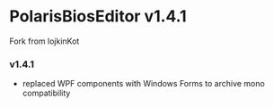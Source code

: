 # PolarisBiosEditor v1.4.1

Fork from lojkinKot

### v1.4.1
- replaced WPF components with Windows Forms to archive mono compatibility
